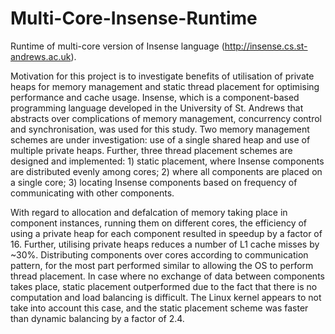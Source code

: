 Multi-Core-Insense-Runtime
==========================

Runtime of multi-core version of Insense language (http://insense.cs.st-andrews.ac.uk).

Motivation for this project is to investigate benefits of utilisation of private heaps for memory management and static thread placement for optimising performance and cache usage. Insense, which is a component-based programming language developed in the University of St. Andrews that abstracts over complications of memory management, concurrency control and synchronisation, was used for this study. Two memory management schemes are under investigation: use of a single shared heap and use of multiple private heaps. Further, three thread placement schemes are designed and implemented: 1) static placement, where Insense components are distributed evenly among cores; 2) where all components are placed on a single core; 3) locating Insense components based on frequency of communicating with other components.

With regard to allocation and defalcation of memory taking place in component instances, running them on different cores, the efficiency of using a private heap for each component resulted in speedup by a factor of 16. Further, utilising private heaps reduces a number of L1 cache misses by ~30%. Distributing components over cores according to communication pattern, for the most part performed similar to allowing the OS to perform thread placement. In case where no exchange of data between components takes place, static placement outperformed due to the fact that there is no computation and load balancing is difficult. The Linux kernel appears to not take into account this case, and the static placement scheme was faster than dynamic balancing by a factor of 2.4.